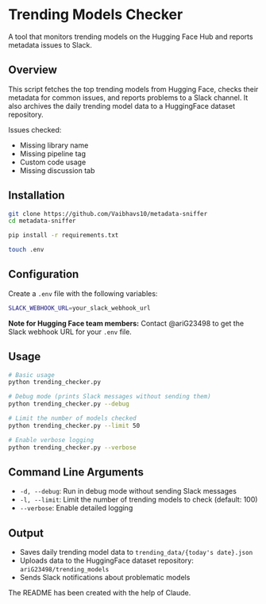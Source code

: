 # Trending Models Checker

A tool that monitors trending models on the Hugging Face Hub and reports metadata issues to Slack.

## Overview

This script fetches the top trending models from Hugging Face, checks their metadata for common issues,
and reports problems to a Slack channel. It also archives the daily trending model data to a HuggingFace dataset repository.

Issues checked:
- Missing library name
- Missing pipeline tag
- Custom code usage
- Missing discussion tab

## Installation

```bash
git clone https://github.com/Vaibhavs10/metadata-sniffer
cd metadata-sniffer

pip install -r requirements.txt

touch .env
```

## Configuration

Create a `.env` file with the following variables:

```sh
SLACK_WEBHOOK_URL=your_slack_webhook_url
```

**Note for Hugging Face team members:** Contact @ariG23498 to get the Slack webhook URL for your `.env` file.

## Usage

```bash
# Basic usage
python trending_checker.py

# Debug mode (prints Slack messages without sending them)
python trending_checker.py --debug

# Limit the number of models checked
python trending_checker.py --limit 50

# Enable verbose logging
python trending_checker.py --verbose
```

## Command Line Arguments

- `-d, --debug`: Run in debug mode without sending Slack messages
- `-l, --limit`: Limit the number of trending models to check (default: 100)
- `--verbose`: Enable detailed logging

## Output

- Saves daily trending model data to `trending_data/{today's date}.json`
- Uploads data to the HuggingFace dataset repository: `ariG23498/trending_models`
- Sends Slack notifications about problematic models

The README has been created with the help of Claude.
